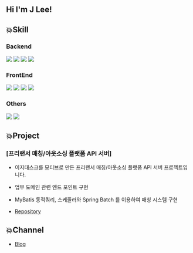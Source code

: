 ## Hi I'm J Lee!

## 💥Skill

### Backend
<img src="https://img.shields.io/badge/Spring Boot-6DB33F?style=for-the-badge&logo=SpringBoot&logoColor=white"> <img src="https://img.shields.io/badge/JPA-59666C?style=for-the-badge&logo=Hibernate&logoColor=white"> <img src="https://img.shields.io/badge/mybatis-4479A1?style=for-the-badge&logo=mybatis&logoColor=white"> <img src="https://img.shields.io/badge/mysql-4479A1?style=for-the-badge&logo=mysql&logoColor=white">

### FrontEnd
<img src="https://img.shields.io/badge/javascript-F7DF1E?style=for-the-badge&logo=javascript&logoColor=black"> <img src="https://img.shields.io/badge/html-E34F26?style=for-the-badge&logo=html5&logoColor=white"> <img src="https://img.shields.io/badge/css-1572B6?style=for-the-badge&logo=css3&logoColor=white"> <img src="https://img.shields.io/badge/React-61DAFB?style=for-the-badge&logo=React&logoColor=black"/>

### Others
<img src="https://img.shields.io/badge/aws-232F3E?style=for-the-badge&logo=amazonaws&logoColor=white"> <img src="https://img.shields.io/badge/C++-00599C?style=for-the-badge&logo=C%2B%2B&logoColor=white"/>

## 💥Project

### [프리랜서 매칭/아웃소싱 플랫폼 API 서버]

- 이지태스크를 모티브로 만든 프리랜서 매칭/아웃소싱 플랫폼 API 서버 프로젝트입니다.
- 업무 도메인 관련 엔드 포인트 구현
- MyBatis 동적쿼리, 스케줄러와 Spring Batch 를 이용하여 매칭 시스템 구현

- [Repository](https://github.com/ASAC-E-Team/easytask)

## 💥Channel
- [Blog](https://jinlee.netlify.app/)
